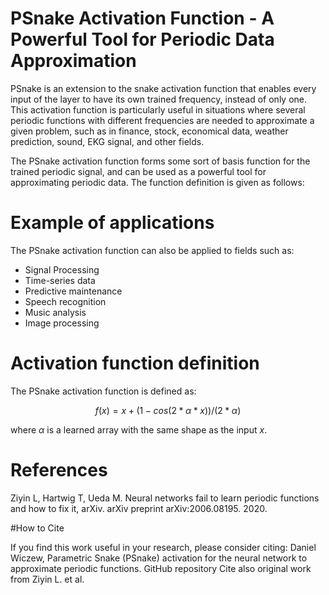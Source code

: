 # PSnake Activation Function - A Powerful Tool for Periodic Data Approximation

PSnake is an extension to the snake activation function that enables every input of the layer to have its own trained frequency, instead of only one. This activation function is particularly useful in situations where several periodic functions with different frequencies are needed to approximate a given problem, such as in finance, stock, economical data, weather prediction, sound, EKG signal, and other fields.

The PSnake activation function forms some sort of basis function for the trained periodic signal, and can be used as a powerful tool for approximating periodic data. The function definition is given as follows:

# Example of applications
The PSnake activation function can also be applied to fields such as:

 * Signal Processing
 * Time-series data
 * Predictive maintenance
 * Speech recognition
 * Music analysis
 * Image processing

# Activation function definition

The PSnake activation function is defined as:

$$f(x) = x + (1 - cos(2 * \alpha * x))/(2 * \alpha)$$

where $\alpha$ is a learned array with the same shape as the input $x$.


# References 
Ziyin L, Hartwig T, Ueda M. Neural networks fail to learn periodic functions and how to fix it, arXiv. arXiv preprint arXiv:2006.08195. 2020.

#How to Cite

If you find this work useful in your research, please consider citing:
Daniel Wiczew, Parametric Snake (PSnake) activation for the neural network to approximate periodic functions. GitHub repository
Cite also original work from Ziyin L. et al.
